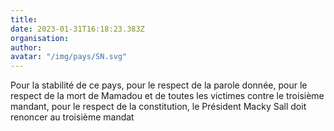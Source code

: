 ```yaml
---
title: 
date: 2023-01-31T16:18:23.383Z
organisation: 
author: 
avatar: "/img/pays/SN.svg"
---
```


Pour la stabilité de ce pays, pour le respect de la parole donnée, pour le respect de la mort de Mamadou et de toutes les victimes contre le troisième mandant, pour le respect de la constitution, le Président Macky Sall doit renoncer au troisième mandat 